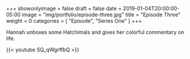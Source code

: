 +++
showonlyimage = false
draft = false
date = 2019-01-04T20:00:00-05:00
image = "img/portfolio/episode-three.jpg"
title = "Episode Three"
weight = 0
categories = [ "Episode", "Series One" ]
+++

Hannah unboxes some Hatchimals and gives her colorful commentary on life.
<!--more-->

{{< youtube SQ_qWgrffbQ >}}


